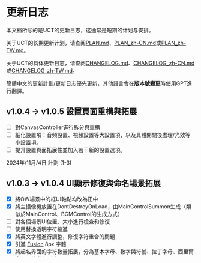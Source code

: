 # 更新日志

本文档所写的是UCT的更新日志，这通常是短期的计划与安排。

关于UCT的长期更新计划，请查阅[PLAN.md](PLAN.md)、[PLAN_zh-CN.md](PLAN_zh-CN.md)或[PLAN_zh-TW.md](PLAN_zh-TW.md)。

关于UCT的具体更新日志，请查阅[CHANGELOG.md](CHANGELOG.md)、[CHANGELOG_zh-CN.md](CHANGELOG_zh-CN.md)或[CHANGELOG_zh-TW.md](CHANGELOG_zh-TW.md)。

簡體中文的更新計劃/更新日志優先更新，其他語言會在**版本號變更**時使用GPT進行翻譯。

## v1.0.4 -> v1.0.5 設置頁面重構與拓展

- [ ] 對CanvasController進行拆分與重構
- [ ] 細化設置項：音頻設置、視頻設置等大設置項，以及具體開關後處理/光效等小設置項。
- [ ] 提升設置頁面拓展性並加入若干新的設置選項。

2024年/11月/4日 計劃 (1-3)

## v1.0.3 -> v1.0.4 UI顯示修復與命名場景拓展

- [x] 將OW場景中的框UI軸點均改為正中
- [x] 將主攝像機放置在DontDestroyOnLoad，由MainControlSummon生成（類似於MainControl、BGMControl的生成方式）
- [ ] 對各個場景UI位置、大小進行檢查和修復
- [ ] 使用<indent>替換透明字符縮進
- [x] 將英文字體進行調整，修復字符重合的問題
- [x] 引進 [Fusion](https://github.com/TakWolf/fusion-pixel-font) 8px 字體
- [x] 將起名界面的字符數量拓展，分為基本字母、數字與符號、拉丁字母、西里爾字母、希臘字母等。
- [x] 引入中韓日語言拼寫庫。
- [ ] 加入中韓日語言的輸入支持。
- [x] 將[PLAN.md](PLAN.md)與[CHANGELOG.md](CHANGELOG.md)通過Github Actions與DeepL API進行自動翻譯。

2024年/11月/4日 計劃 (1-2)

2024年/11月/6日 計劃 (3-4)

2024年/11月/7日 計劃 (5-9)

2024年/11月/11日 計劃 (10)

## v1.0.2 -> v1.0.3 BUG修復

- [x] 修復Battle場景中執行Fight後敵人對話卡死的問題
- [x] 修復Battle場景中使用item後遊戲/編輯器崩潰的問題
- [x] 修復Battle場景中在ButtonLayer打字機輸入未完畢時使用item後打字機顯示仍為ButtonLayer文本的問題
- [x] 修復OW場景中仍然使用廢棄框UI的問題
- [x] 修復打字機無法識別<X>富文本的問題
- [x] 增加新的富文本<JumpText>用於跳過打字機輸入大段文本

2024年/11月/4日 計劃 (1-2, 4-5)

2024年/11月/5日 計劃 (3, 6)

2024年/11月/6日 完成

附：OW場景UI修復目前僅在長廊場景有效，將在v1.0.4修復。

## v1.0.2 - 前言

首先我犯了一個大錯——UCT自更新至v1.0.2至今，已經經過了非常多的更新，但是它的版本號仍然停留在v1.0.2。這是長期以來忽視更新日誌所帶來的結果。

事實上，當初將UCT的版本更新至v1.0.0，在某種意義上是錯誤的——那時我認為我的模板已經製作完畢，但現在看來仍然差得多。但不管怎樣，版本號再改回去會更麻煩。所以，先這樣吧。

在v1.0.2的最後一個更新裡，我新增了這個文件——**CHANGELOG.md**，作為更新日誌記錄每次更新的內容和下次更新的計劃。

版本號更新會依據這個規則：

1. 當**PATCH**更新時(1.0.X之中的**X**)，通常意味著這次更新是bug修復或原有功能修改/重構，而沒有增加新的功能或內容。
2. 當**MINOR**更新時(1.X.0之中的**X**)，通常意味著這次更新添加了新的功能或內容。
3. 當**MAJOR**更新時(X.0.0之中的**X**)，通常意味著…… <small>*好吧，我估計MAJOR永遠都不會修改。*</small>
4. 在更新到下一個版本之前時，版本號後會加上後綴 -part X。X為完成的任務項的項數。

更新的格式如下：

#### vX.X.0 -> vX.X.1 更新內容概述

- [x] 任務1（已完成）
- [x] 任務2（已完成）

XX年/XX月/XX日 計劃

XX年/XX月/XX日 完成

#### vX.X.1 -> vX.X.2 更新內容概述

- [ ] 任務1（未完成）
- [ ] 任務2（未完成）

XX年/XX月/XX日 計劃 (x-x項數)

XX年/XX月/XX日 完成

完成的時間即最後一項完成的時間，以上。

2024年/11月/4日 計劃

2024年/11月/4日 完成